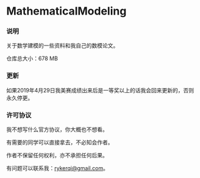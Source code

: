 # MathematicalModeling

### 说明

关于数学建模的一些资料和我自己的数模论文。

仓库总大小：678 MB

### 更新

如果2019年4月29日我美赛成绩出来后是一等奖以上的话我会回来更新的，否则永久停更。

### 许可协议

我不想写什么官方协议，你大概也不想看。

有需要的同学可以直接拿去，不必知会作者。

作者不保留任何权利，亦不承担任何后果。

有问题可以联系我：rykerqi@gmail.com。
